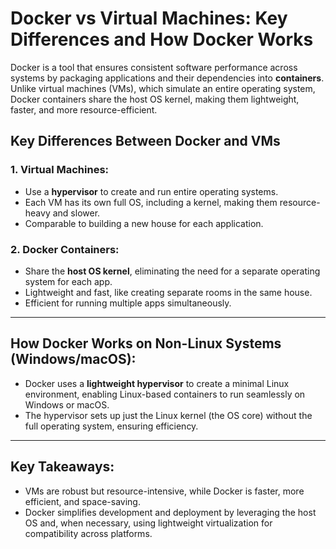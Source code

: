 # **Docker vs Virtual Machines: Key Differences and How Docker Works**

Docker is a tool that ensures consistent software performance across systems by packaging applications and their dependencies into **containers**. Unlike virtual machines (VMs), which simulate an entire operating system, Docker containers share the host OS kernel, making them lightweight, faster, and more resource-efficient.

## **Key Differences Between Docker and VMs**

### **1. Virtual Machines:**
- Use a **hypervisor** to create and run entire operating systems.
- Each VM has its own full OS, including a kernel, making them resource-heavy and slower.
- Comparable to building a new house for each application.

### **2. Docker Containers:**
- Share the **host OS kernel**, eliminating the need for a separate operating system for each app.
- Lightweight and fast, like creating separate rooms in the same house.
- Efficient for running multiple apps simultaneously.

---

## **How Docker Works on Non-Linux Systems (Windows/macOS):**
- Docker uses a **lightweight hypervisor** to create a minimal Linux environment, enabling Linux-based containers to run seamlessly on Windows or macOS.
- The hypervisor sets up just the Linux kernel (the OS core) without the full operating system, ensuring efficiency.

---

## **Key Takeaways:**
- VMs are robust but resource-intensive, while Docker is faster, more efficient, and space-saving.
- Docker simplifies development and deployment by leveraging the host OS and, when necessary, using lightweight virtualization for compatibility across platforms.
